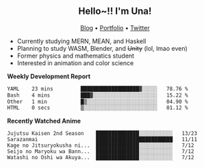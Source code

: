 <h2 align="center">
  Hello~!! I'm Una!
</h2>

<p align="center">
  <a href="https://anarchy.website/">Blog</a> &bull;
  <a href="https://una-ada.github.io/">Portfolio</a> &bull;
  <a href="https://twitter.com/xn__z7x">Twitter</a>
</p>

- Currently studying MERN, MEAN, and Haskell
- Planning to study WASM, Blender, and ~~Unity~~ (lol, lmao even)
- Former physics and mathematics student
- Interested in animation and color science

**Weekly Development Report**

<!--START_SECTION:waka-->

```txt
YAML    23 mins         ███████████████████▓░░░░░   78.76 %
Bash    4 mins          ███▓░░░░░░░░░░░░░░░░░░░░░   15.22 %
Other   1 min           █▒░░░░░░░░░░░░░░░░░░░░░░░   04.90 %
HTML    0 secs          ▒░░░░░░░░░░░░░░░░░░░░░░░░   01.12 %
```

<!--END_SECTION:waka-->

**Recently Watched Anime**

<!-- RECENT-ANIME:START -->

    Jujutsu Kaisen 2nd Season    ██████████████░░░░░░░░░░░   13/23
    Sarazanmai                   █████████████████████████   11/11
    Kage no Jitsuryokusha ni...  ██████████████░░░░░░░░░░░   7/12
    Seijo no Maryoku wa Bann...  ██████████████░░░░░░░░░░░   7/12
    Watashi no Oshi wa Akuya...  ██████████████░░░░░░░░░░░   7/12
<!-- RECENT-ANIME:END -->
